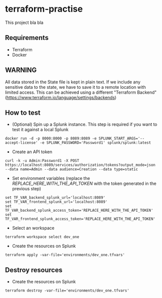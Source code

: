 # terraform-practise
This project bla bla

## Requirements
- Terraform
- Docker

## WARNING
All data stored in the State file is kept in plain text. 
If we include any sensitive data to the state, we have to save it to a remote location with limited access. This can be achieved using a different "Terraform Backend" (https://www.terraform.io/language/settings/backends)

## How to test 
- (Optional) Spin up a Splunk instance. This step is required if you want to test it against a local Splunk
```
docker run -d -p 8000:8000 -p 8089:8089 -e SPLUNK_START_ARGS='--accept-license' -e SPLUNK_PASSWORD='Password1' splunk/splunk:latest
```
- Create an API token
```
curl -k -u Admin:Password1 -X POST https://localhost:8089/services/authorization/tokens?output_mode=json --data name=Admin --data audience=Creation --data type=static
```
- Set environment variables (replace the _REPLACE_HERE_WITH_THE_API_TOKEN_ with the token generated in the previous step)
```
set TF_VAR_backend_splunk_url='localhost:8089'
set TF_VAR_frontend_splunk_url='localhost:8089'
set TF_VAR_backend_splunk_access_token='REPLACE_HERE_WITH_THE_API_TOKEN'
set TF_VAR_frontend_splunk_access_token='REPLACE_HERE_WITH_THE_API_TOKEN'
```
- Select an workspace
```
terraform workspace select dev_one
```
- Create the resources on Splunk
```
terraform apply -var-file='environments/dev_one.tfvars'
```

## Destroy resources
- Create the resources on Splunk
```
terraform destroy -var-file='environments/dev_one.tfvars'
```

